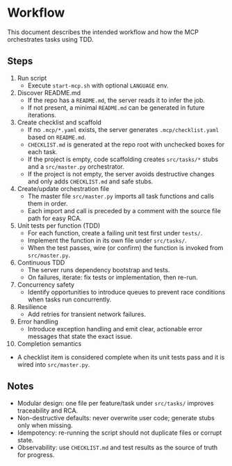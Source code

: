 # Workflow

This document describes the intended workflow and how the MCP orchestrates tasks using TDD.

## Steps

1. Run script
   - Execute `start-mcp.sh` with optional `LANGUAGE` env.
2. Discover README.md
   - If the repo has a `README.md`, the server reads it to infer the job.
   - If not present, a minimal `README.md` can be generated in future iterations.
3. Create checklist and scaffold
   - If no `.mcp/*.yaml` exists, the server generates `.mcp/checklist.yaml` based on `README.md`.
   - `CHECKLIST.md` is generated at the repo root with unchecked boxes for each task.
   - If the project is empty, code scaffolding creates `src/tasks/*` stubs and a `src/master.py` orchestrator.
   - If the project is not empty, the server avoids destructive changes and only adds `CHECKLIST.md` and safe stubs.
4. Create/update orchestration file
   - The master file `src/master.py` imports all task functions and calls them in order.
   - Each import and call is preceded by a comment with the source file path for easy RCA.
5. Unit tests per function (TDD)
   - For each function, create a failing unit test first under `tests/`.
   - Implement the function in its own file under `src/tasks/`.
   - When the test passes, wire (or confirm) the function is invoked from `src/master.py`.
6. Continuous TDD
   - The server runs dependency bootstrap and tests.
   - On failures, iterate: fix tests or implementation, then re-run.
7. Concurrency safety
   - Identify opportunities to introduce queues to prevent race conditions when tasks run concurrently.
8. Resilience
   - Add retries for transient network failures.
9. Error handling
   - Introduce exception handling and emit clear, actionable error messages that state the exact issue.
10. Completion semantics
   - A checklist item is considered complete when its unit tests pass and it is wired into `src/master.py`.

## Notes
- Modular design: one file per feature/task under `src/tasks/` improves traceability and RCA.
- Non-destructive defaults: never overwrite user code; generate stubs only when missing.
- Idempotency: re-running the script should not duplicate files or corrupt state.
- Observability: use `CHECKLIST.md` and test results as the source of truth for progress.
